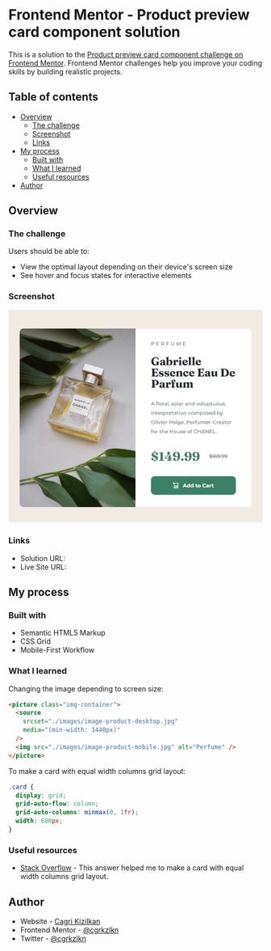 # Frontend Mentor - Product preview card component solution

This is a solution to the [Product preview card component challenge on Frontend Mentor](https://www.frontendmentor.io/challenges/product-preview-card-component-GO7UmttRfa). Frontend Mentor challenges help you improve your coding skills by building realistic projects.

## Table of contents

- [Overview](#overview)
  - [The challenge](#the-challenge)
  - [Screenshot](#screenshot)
  - [Links](#links)
- [My process](#my-process)
  - [Built with](#built-with)
  - [What I learned](#what-i-learned)
  - [Useful resources](#useful-resources)
- [Author](#author)

## Overview

### The challenge

Users should be able to:

- View the optimal layout depending on their device's screen size
- See hover and focus states for interactive elements

### Screenshot

![](./images/screenshot.jpg)

### Links

- Solution URL: []()
- Live Site URL: []()

## My process

### Built with

- Semantic HTML5 Markup
- CSS Grid
- Mobile-First Workflow

### What I learned

Changing the image depending to screen size:

```html
<picture class="img-container">
  <source
    srcset="./images/image-product-desktop.jpg"
    media="(min-width: 1440px)"
  />
  <img src="./images/image-product-mobile.jpg" alt="Perfume" />
</picture>
```

To make a card with equal width columns grid layout:

```css
.card {
  display: grid;
  grid-auto-flow: column;
  grid-auto-columns: minmax(0, 1fr);
  width: 600px;
}
```

### Useful resources

- [Stack Overflow](https://stackoverflow.com/questions/47601564/equal-width-columns-in-css-grid) - This answer helped me to make a card with equal width columns grid layout.

## Author

- Website - [Cagri Kizilkan](https://cagrikizilkan.com)
- Frontend Mentor - [@cgrkzlkn](https://www.frontendmentor.io/profile/cgrkzlkn)
- Twitter - [@cgrkzlkn](https://www.twitter.com/cgrkzlkn)

